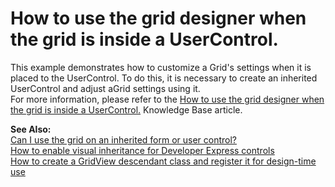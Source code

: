 # How to use the grid designer when the grid is inside a UserControl.


<p>This example demonstrates how to customize a Grid's settings when it is placed to the UserControl. To do this, it is necessary to create an inherited UserControl and adjust aGrid settings using it.<br />
For more information, please refer to the <a href="https://www.devexpress.com/Support/Center/p/A577">How to use the grid designer when the grid is inside a UserControl.</a> Knowledge Base article.</p><p><strong>See Also:</strong><br />
<a href="https://www.devexpress.com/Support/Center/p/A679">Can I use the grid on an inherited form or user control?</a><br />
<a href="https://www.devexpress.com/Support/Center/p/A2912">How to enable visual inheritance for Developer Express controls</a><br />
<a href="https://www.devexpress.com/Support/Center/p/A859">How to create a GridView descendant class and register it for design-time use</a></p>

<br/>


